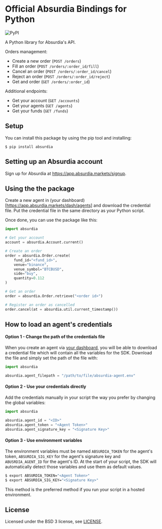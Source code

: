 # Official Absurdia Bindings for Python
![PyPI](https://img.shields.io/pypi/v/absurdia?style=flat-square)

A Python library for Absurdia's API.

Orders management:
- Create a new order (`POST /orders`)
- Fill an order (`POST /orders/:order_id/fill`)
- Cancel an order (`POST /orders/:order_id/cancel`)
- Reject an order (`POST /orders/:order_id/reject`)
- Get and order (`GET /orders/:order_id`)

Additional endpoints:
- Get your account (`GET /accounts`)
- Get your agents (`GET /agents`)
- Get your funds (`GET /funds`)

## Setup

You can install this package by using the pip tool and installing:

    $ pip install absurdia


## Setting up an Absurdia account

Sign up for Absurdia at https://app.absurdia.markets/signup.

## Using the the package

Create a new agent in (your dashboard)[https://app.absurdia.markets/dash/agents] and 
download the credential file. Put the credential file in the same directory as your Python script.

Once done, you can use the package like this:

```python
import absurdia

# Get your account
account = absurdia.Account.current()

# Create an order
order = absurdia.Order.create(
    fund_id="<fund_id>", 
    venue="binance", 
    venue_symbol="BTCBUSD",
    side="buy",
    quantity=0.112
)

# Get an order
order = absurdia.Order.retrieve("<order id>")

# Register an order as cancelled
order.cancel(at = absurdia.util.current_timestamp())
```

## How to load an agent's credentials

#### Option 1 - Change the path of the credentials file

When you create an agent via [your dashboard](https://app.absurdia.markets/dash/agents), you will be able to download a credential file which will contain all the variables for the SDK. Download the file and simply set the path of the file with:

```python
import absurdia

absurdia.agent_filepath = "/path/to/file/absurdia-agent.env"
```

#### Option 2 - Use your credentials directly

Add the credentials manually in your script the way you prefer by changing the global variables:

```python
import absurdia

absurdia.agent_id = "<ID>"
absurdia.agent_token = "<Agent Token>"
absurdia.agent_signature_key = "<Signature Key>"
```

#### Option 3 - Use environment variables

The environment variables must be named `ABSURDIA_TOKEN` for the agent's token, `ABSURDIA_SIG_KEY` for the agent's signature key and `ABUSRDIA_AGENT_ID` for the agent's ID. At the start of your script, the SDK will automatically detect those variables and use them as default values.

```bash
$ export ABSURDIA_TOKEN="<Agent Token>"
$ export ABSURDIA_SIG_KEY="<Signature Key>"
```

This method is the preferred method if you run your script in a hosted environment.

## License

Licensed under the BSD 3 license, see [LICENSE](LICENSE).